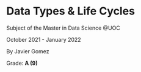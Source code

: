 # Data Types & Life Cycles
Subject of the Master in Data Science @UOC

October 2021 - January 2022

By Javier Gomez

Grade: **A (9)**

